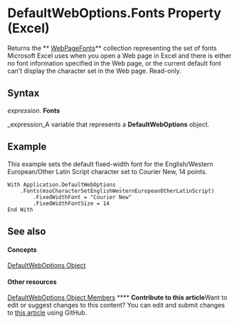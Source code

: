 
# DefaultWebOptions.Fonts Property (Excel)

Returns the  ** [WebPageFonts](http://msdn.microsoft.com/library/c42bd65d-7c5c-148a-6f52-7aacd75be06a%28Office.15%29.aspx)** collection representing the set of fonts Microsoft Excel uses when you open a Web page in Excel and there is either no font information specified in the Web page, or the current default font can't display the character set in the Web page. Read-only.


## Syntax

 _expression_. **Fonts**

 _expression_A variable that represents a  **DefaultWebOptions** object.


## Example

This example sets the default fixed-width font for the English/Western European/Other Latin Script character set to Courier New, 14 points.


```
With Application.DefaultWebOptions _ 
    .Fonts(msoCharacterSetEnglishWesternEuropeanOtherLatinScript) 
        .FixedWidthFont = "Courier New" 
        .FixedWidthFontSize = 14 
End With
```


## See also


#### Concepts


 [DefaultWebOptions Object](5bd1d870-e8d9-cac1-d7a7-3aeaf7c4c3cd.md)
#### Other resources


 [DefaultWebOptions Object Members](52db1398-01d8-eba5-772f-2923fdc89f5b.md)
****   **Contribute to this article**Want to edit or suggest changes to this content? You can edit and submit changes to  [this article](https://github.com/jhershey00/VBA_Excel_Test/OpenXMLCon/articles/a1b79e75-98a4-a784-522c-0aa72fd65b5c.md) using GitHub.

